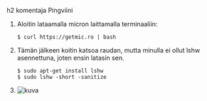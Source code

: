 h2 komentaja Pingviini

1. Aloitin lataamalla micron laittamalla terminaaliin: 

       $ curl https://getmic.ro | bash

2. Tämän jälkeen koitin katsoa raudan, mutta minulla ei ollut lshw asennettuna, joten ensin latasin sen.

       $ sudo apt-get install lshw
       $ sudo lshw -short -sanitize
       
3. ![kuva](https://user-images.githubusercontent.com/105205141/213909443-a8d0ead2-b005-4713-a4e2-1f7240b875de.png)

